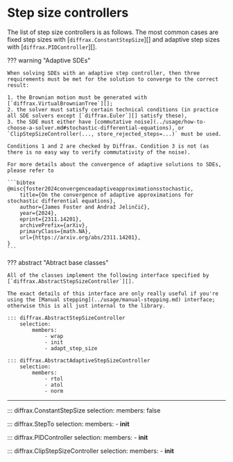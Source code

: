 # Step size controllers

The list of step size controllers is as follows. The most common cases are fixed step sizes with [`diffrax.ConstantStepSize`][] and adaptive step sizes with [`diffrax.PIDController`][].

??? warning "Adaptive SDEs"
        
    When solving SDEs with an adaptive step controller, then three requirements must be met for the solution to converge to the correct result:
    
    1. the Brownian motion must be generated with [`diffrax.VirtualBrownianTree`][];
    2. the solver must satisfy certain technical conditions (in practice all SDE solvers except [`diffrax.Euler`][] satisfy these),
    3. the SDE must either have [commutative noise](../usage/how-to-choose-a-solver.md#stochastic-differential-equations), or `ClipStepSizeController(..., store_rejected_steps=...)` must be used.
    
    Conditions 1 and 2 are checked by Diffrax. Condition 3 is not (as there is no easy way to verify commutativity of the noise).

    For more details about the convergence of adaptive solutions to SDEs, please refer to
    
    ```bibtex
    @misc{foster2024convergenceadaptiveapproximationsstochastic,
        title={On the convergence of adaptive approximations for stochastic differential equations}, 
        author={James Foster and Andraž Jelinčič},
        year={2024},
        eprint={2311.14201},
        archivePrefix={arXiv},
        primaryClass={math.NA},
        url={https://arxiv.org/abs/2311.14201}, 
    }
    ```

??? abstract "Abtract base classes"

    All of the classes implement the following interface specified by [`diffrax.AbstractStepSizeController`][].

    The exact details of this interface are only really useful if you're using the [Manual stepping](../usage/manual-stepping.md) interface; otherwise this is all just internal to the library.

    ::: diffrax.AbstractStepSizeController
        selection:
            members:
                - wrap
                - init
                - adapt_step_size

    ::: diffrax.AbstractAdaptiveStepSizeController
        selection:
            members:
                - rtol
                - atol
                - norm

---

::: diffrax.ConstantStepSize
    selection:
        members: false

::: diffrax.StepTo
    selection:
        members:
            - __init__

::: diffrax.PIDController
    selection:
        members:
            - __init__

::: diffrax.ClipStepSizeController
    selection:
        members:
            - __init__